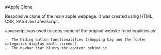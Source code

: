#Apple Clone

Responsive clone of the main apple webpage. It was created using HTML, CSS, SASS and Javascript.

Javascript was used to copy some of the original website functionalities as:

    -  The hiding button functionalities (shopping bag and the footer categories display small screens)
    -  The navbar that blurry the content behind it